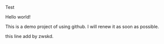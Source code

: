 Test

Hello world!


This is a demo project of using github.
I will renew it as soon as possible.

this line add by zwskd.
